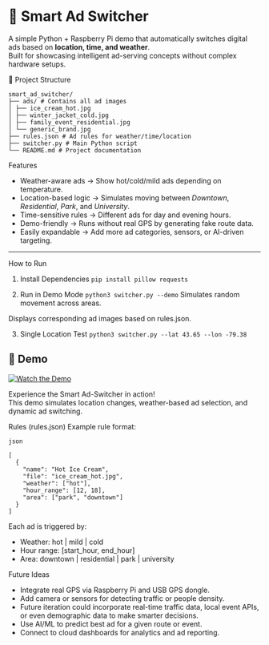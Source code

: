 # 🚛  Smart Ad Switcher

A simple Python + Raspberry Pi demo that automatically switches digital ads based on **location, time, and weather**.  
Built for showcasing intelligent ad-serving concepts without complex hardware setups.



📂 Project Structure
```
smart_ad_switcher/
├── ads/ # Contains all ad images
│ ├── ice_cream_hot.jpg
│ ├── winter_jacket_cold.jpg
│ ├── family_event_residential.jpg
│ └── generic_brand.jpg
├── rules.json # Ad rules for weather/time/location
├── switcher.py # Main Python script
└── README.md # Project documentation
```


Features

- Weather-aware ads → Show hot/cold/mild ads depending on temperature.  
- Location-based logic → Simulates moving between *Downtown*, *Residential*, *Park*, and *University*.  
- Time-sensitive rules → Different ads for day and evening hours.  
- Demo-friendly → Runs without real GPS by generating fake route data.  
- Easily expandable → Add more ad categories, sensors, or AI-driven targeting.

---
 How to Run

1. Install Dependencies
  ``` pip install pillow requests ```

2. Run in Demo Mode
```python3 switcher.py --demo```
Simulates random movement across areas.

Displays corresponding ad images based on rules.json.

3. Single Location Test
```python3 switcher.py --lat 43.65 --lon -79.38```


## 🎥 Demo



[![Watch the Demo](https://img.youtube.com/vi/cxsr7IdmiOo/0.jpg)](https://youtu.be/cxsr7IdmiOo)

Experience the Smart Ad-Switcher in action!  
This demo simulates location changes, weather-based ad selection, and dynamic ad switching.



 Rules (rules.json)
Example rule format:
```
json

[
  {
    "name": "Hot Ice Cream",
    "file": "ice_cream_hot.jpg",
    "weather": ["hot"],
    "hour_range": [12, 18],
    "area": ["park", "downtown"]
  }
]
```
Each ad is triggered by:
- Weather: hot | mild | cold
- Hour range: [start_hour, end_hour]
- Area: downtown | residential | park | university

 Future Ideas
- Integrate real GPS via Raspberry Pi and USB GPS dongle.
- Add camera or sensors for detecting traffic or people density.
- Future iteration could incorporate real-time traffic data, local event APIs, or even demographic data to make smarter decisions.
- Use AI/ML to predict best ad for a given route or event.
- Connect to cloud dashboards for analytics and ad reporting.
